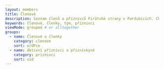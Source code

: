 ```yaml
---
layout: members
title: Členové
description: Seznam členů a příznivců Pirátské strany v Pardubicích. Chcete se přidat? Přijďte na sraz nebo nám dejte vědět.
keywords: členové, členky, tým, příznivci
viewMode: grouped # or alltogether
groups:
  - name: Členové a členky
    category: clenove
    sort: ordPce
  - name: Aktivní příznivci a příznivkyně
    category: priznivci
    sort: uid
---
```

